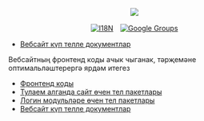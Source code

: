 <p align="center"><a href="https://wac.tax"><img src="https://cdn.jsdelivr.net/gh/wactax/img/logo.svg"/></a></p><p align="center"><a href="https://github.com/wactax/wac.tax/blob/main/doc/README.md#readme"><img alt="I18N" src="https://cdn.jsdelivr.net/gh/wactax/img/t.svg"/></a>　<a href="https://groups.google.com/u/2/g/wactax"><img alt="Google Groups" src="https://cdn.jsdelivr.net/gh/wactax/img/g-groups.svg"/></a></p>

* [Вебсайт күп телле документлар](https://github.com/xxai-doc)

Вебсайтның фронтенд коды ачык чыганак, тәрҗемәне оптимальләштерергә ярдәм итегез

* [Фронтенд коды](https://github.com/xxai-art/web)
* [Тулаем алганда сайт өчен тел пакетлары](https://github.com/xxai-art/web/tree/main/i18n)
* [Логин модульләре өчен тел пакетлары](https://github.com/wacpkg/user/tree/main/ui.i18n)
* [Вебсайт күп телле документлар](https://github.com/xxai-doc)
